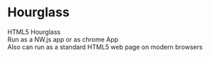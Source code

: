 # Hourglass
HTML5 Hourglass</br>
Run as a NW.js app or as chrome App<br/>
Also can run as a standard HTML5 web page on modern browsers
